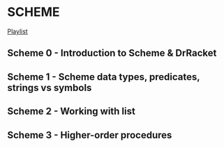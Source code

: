 # SCHEME

[Playlist](https://youtube.com/playlist?list=PLm8dSOaqLPHKVPwBkk9UeAB2Lokl1xMJM)

## Scheme 0 - Introduction to Scheme & DrRacket

## Scheme 1 - Scheme data types, predicates, strings vs symbols

## Scheme 2 - Working with list

## Scheme 3 - Higher-order procedures
